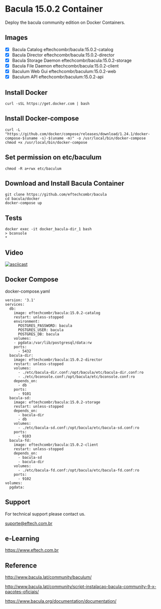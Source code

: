 # Bacula 15.0.2 Container

Deploy the bacula community edition on Docker Containers. 

## Images

- [x] Bacula Catalog                    eftechcombr/bacula:15.0.2-catalog
- [x] Bacula Director                   eftechcombr/bacula:15.0.2-director
- [x] Bacula Storage Daemon             eftechcombr/bacula:15.0.2-storage
- [x] Bacula File Daemon                eftechcombr/bacula:15.0.2-client
- [x] Baculum Web Gui                   eftechcombr/baculum:15.0.2-web
- [x] Baculum API                       eftechcombr/baculum:15.0.2-api

## Install Docker 

    curl -sSL https://get.docker.com | bash
    
## Install Docker-compose

    curl -L "https://github.com/docker/compose/releases/download/1.24.1/docker-compose-$(uname -s)-$(uname -m)" -o /usr/local/bin/docker-compose
    chmod +x /usr/local/bin/docker-compose

## Set permission on etc/baculum 

    chmod -R a+rwx etc/baculum
    

## Download and Install Bacula Container

    git clone https://github.com/eftechcombr/bacula
    cd bacula/docker
    docker-compose up

## Tests

    docker exec -it docker_bacula-dir_1 bash
    > bconsole
    * 
    
    
## Video

[![asciicast](https://asciinema.org/a/A4skWxuqhgqtIscjkCTl2snc0.svg)](https://asciinema.org/a/A4skWxuqhgqtIscjkCTl2snc0)


## Docker Compose

docker-compose.yaml


    version: '3.1'
    services:
      db:
        image: eftechcombr/bacula:15.0.2-catalog
        restart: unless-stopped
        environment:
          POSTGRES_PASSWORD: bacula
          POSTGRES_USER: bacula
          POSTGRES_DB: bacula
        volumes:
        - pgdata:/var/lib/postgresql/data:rw
        ports:
          - 5432
      bacula-dir:
        image: eftechcombr/bacula:15.0.2-director
        restart: unless-stopped
        volumes:
          - ./etc/bacula-dir.conf:/opt/bacula/etc/bacula-dir.conf:ro
          - ./etc/bconsole.conf:/opt/bacula/etc/bconsole.conf:ro
        depends_on:
          - db
        ports:
          - 9101
      bacula-sd:
        image: eftechcombr/bacula:15.0.2-storage
        restart: unless-stopped
        depends_on:
          - bacula-dir
          - db
        volumes:
          - ./etc/bacula-sd.conf:/opt/bacula/etc/bacula-sd.conf:ro
        ports:
          - 9103
      bacula-fd:
        image: eftechcombr/bacula:15.0.2-client
        restart: unless-stopped
        depends_on:
          - bacula-sd
          - bacula-dir
        volumes:
          - ./etc/bacula-fd.conf:/opt/bacula/etc/bacula-fd.conf:ro
        ports:
          - 9102
    volumes:
      pgdata:

## Support

For technical support please contact us. 

suporte@eftech.com.br

## e-Learning 

https://www.eftech.com.br


## Reference

http://www.bacula.lat/community/baculum/ 

http://www.bacula.lat/community/script-instalacao-bacula-community-9-x-pacotes-oficiais/

https://www.bacula.org/documentation/documentation/
